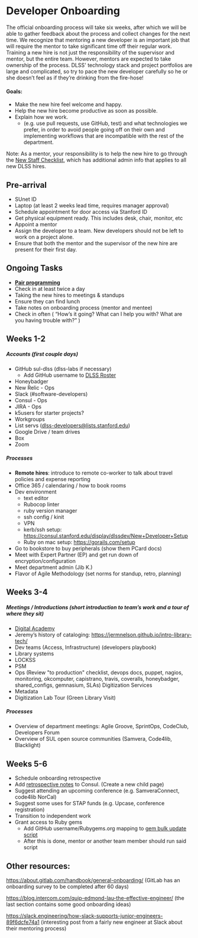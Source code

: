 # Developer Onboarding
The official onboarding process will take six weeks, after which we will be able to gather feedback about the process and collect changes for the next time. We recognize that mentoring a new developer is an important job that will require the mentor to take significant time off their regular work. Training a new hire is not just the responsibility of the supervisor and mentor, but the entire team. However, mentors are expected to take ownership of the process.  DLSS' technology stack and project portfolios are large and complicated, so try to pace the new developer carefully so he or she doesn’t feel as if they’re drinking from the fire-hose!


#### Goals:
- Make the new hire feel welcome and happy.
- Help the new hire become productive as soon as possible.
- Explain how we work.
  - (e.g. use pull requests, use GitHub, test) and what technologies we prefer, in order to avoid people going off on their own and implementing workflows that are incompatible with the rest of the department.



Note: As a mentor, your responsibility is to help the new hire to go through the [New Staff Checklist](https://consul.stanford.edu/display/DSG/New+Staff+Checklist), which has additional admin info that applies to all new DLSS hires.

## Pre-arrival
- SUnet ID
- Laptop (at least 2 weeks lead time, requires manager approval)
- Schedule appointment for door access via Stanford ID
- Get physical equipment ready. This includes desk, chair, monitor, etc
- Appoint a mentor
- Assign the developer to a team. New developers should not be left to work on a project alone.
- Ensure that both the mentor and the supervisor of the new hire are present for their first day.

## Ongoing Tasks
- [__Pair programming__](https://github.com/sul-dlss/DeveloperPlaybook/blob/master/best-practices/pair_programming.md)
- Check in at least twice a day
- Taking the new hires to meetings & standups
- Ensure they can find lunch
- Take notes on onboarding process (mentor and mentee)
- Check in often ( “How’s it going? What can I help you with? What are you having trouble with?” )

## Weeks 1-2
##### Accounts (first couple days)
- GitHub sul-dlss (dlss-labs if necessary)
  - Add GitHub username to [DLSS Roster](https://consul.stanford.edu/display/DSG/Roster+and+Phone+List+for+DLSS+Staff)
- Honeybadger
- New Relic  - Ops
- Slack (#software-developers)
- Consul - Ops
- JIRA - Ops
- k5users for starter projects?
- Workgroups
- List servs (dlss-developers@lists.stanford.edu)
- Google Drive / team drives
- Box
- Zoom

##### Processes
- __Remote hires__: introduce to remote co-worker to talk about travel policies and expense reporting
- Office 365 / calendaring / how to book rooms
- Dev environment
    - text editor
    - Rubocop linter
    - ruby version manager
    - ssh config / kinit
    - VPN
  - kerb/ssh setup: https://consul.stanford.edu/display/dlssdev/New+Developer+Setup
  - Ruby on mac setup: https://gorails.com/setup
- Go to bookstore to buy peripherals (show them PCard docs)
- Meet with Expert Partner (EP) and get run down of encryption/configuration
- Meet department admin (Jib K.)
- Flavor of Agile Methodology (set norms for standup, retro, planning)


## Weeks 3-4
##### Meetings / Introductions (short introduction to team’s work and a tour of where they sit)
- [Digital Academy](https://consul.stanford.edu/display/SDR3/DLSS+Digital+Academy)
- Jeremy’s history of cataloging: https://jermnelson.github.io/intro-library-tech/
- Dev teams (Access, Infrastructure) (developers playbook)
- Library systems
- LOCKSS
- PSM
- Ops  (Review "to production" checklist, devops docs, puppet, nagios, monitoring, okcomputer, capistrano, travis, coveralls, honeybadger, shared_configs, gemnasium, SLAs)
Digitization Services
- Metadata
- Digitization Lab Tour (Green Library Visit)
##### Processes
- Overview of department meetings: Agile Groove, SprintOps, CodeClub, Developers Forum
- Overview of SUL open source communities (Samvera, Code4lib, Blacklight)

## Weeks 5-6
- Schedule onboarding retrospective
- Add [retrospective notes](https://consul.stanford.edu/pages/viewpage.action?title=Developer+Onboarding&spaceKey=DSG) to Consul. (Create a new child page)
- Suggest attending an upcoming conference (e.g. SamveraConnect, code4lib NorCal)
- Suggest some uses for STAP funds (e.g. Upcase, conference registration)
- Transition to independent work
- Grant access to Ruby gems
  - Add GitHub username/Rubygems.org mapping to [gem bulk update script](https://github.com/sul-dlss/infrastructure-update-scripts/blob/master/grant_revoke_gem_authority.rb#L26)
  - After this is done, mentor or another team member should run said script

## Other resources:
https://about.gitlab.com/handbook/general-onboarding/
(GitLab has an onboarding survey to be completed after 60 days)

https://blog.intercom.com/quip-edmond-lau-the-effective-engineer/
(the last section contains some good onboarding ideas)

https://slack.engineering/how-slack-supports-junior-engineers-89f6dcfe74a1
(interesting post from a fairly new engineer at Slack about their mentoring process)

